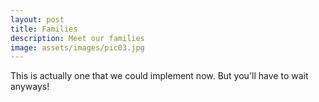 ```yaml
---
layout: post
title: Families
description: Meet our families
image: assets/images/pic03.jpg
---
```


This is actually one that we could implement now.
But you'll have to wait anyways!